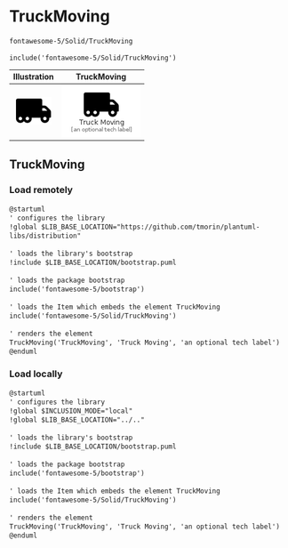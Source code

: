 # TruckMoving


```text
fontawesome-5/Solid/TruckMoving
```

```text
include('fontawesome-5/Solid/TruckMoving')
```



| Illustration | TruckMoving |
| :---: | :---: |
| ![illustration for Illustration](../../fontawesome-5/Solid/TruckMoving.png) | ![illustration for TruckMoving](../../fontawesome-5/Solid/TruckMoving.Local.png) |




## TruckMoving

### Load remotely
```plantuml
@startuml
' configures the library
!global $LIB_BASE_LOCATION="https://github.com/tmorin/plantuml-libs/distribution"

' loads the library's bootstrap
!include $LIB_BASE_LOCATION/bootstrap.puml

' loads the package bootstrap
include('fontawesome-5/bootstrap')

' loads the Item which embeds the element TruckMoving
include('fontawesome-5/Solid/TruckMoving')

' renders the element
TruckMoving('TruckMoving', 'Truck Moving', 'an optional tech label')
@enduml
```

### Load locally
```plantuml
@startuml
' configures the library
!global $INCLUSION_MODE="local"
!global $LIB_BASE_LOCATION="../.."

' loads the library's bootstrap
!include $LIB_BASE_LOCATION/bootstrap.puml

' loads the package bootstrap
include('fontawesome-5/bootstrap')

' loads the Item which embeds the element TruckMoving
include('fontawesome-5/Solid/TruckMoving')

' renders the element
TruckMoving('TruckMoving', 'Truck Moving', 'an optional tech label')
@enduml
```

